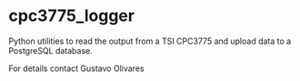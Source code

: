 # cpc3775_logger
Python utilities to read the output from a TSI CPC3775 and upload data to a PostgreSQL database.

For details contact Gustavo Olivares
